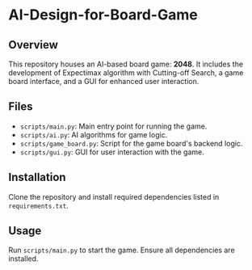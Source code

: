 # AI-Design-for-Board-Game

## Overview
This repository houses an AI-based board game: **2048**. It includes the development of Expectimax algorithm with Cutting-off Search, a game board interface, and a GUI for enhanced user interaction.

## Files
- `scripts/main.py`: Main entry point for running the game.
- `scripts/ai.py`: AI algorithms for game logic.
- `scripts/game_board.py`: Script for the game board's backend logic.
- `scripts/gui.py`: GUI for user interaction with the game.

## Installation
Clone the repository and install required dependencies listed in `requirements.txt`.

## Usage
Run `scripts/main.py` to start the game. Ensure all dependencies are installed.